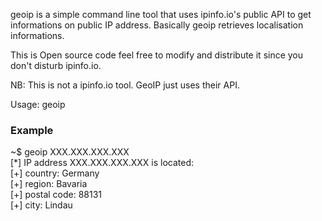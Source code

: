 geoip is a simple command line tool that uses ipinfo.io's public API to get informations on public IP address. Basically geoip retrieves localisation informations. 

This is Open source code feel free to modify and distribute it since you don't disturb ipinfo.io.

NB: This is not a ipinfo.io tool. GeoIP just uses their API.



Usage: geoip <IPv4 address>

<h3> Example </h3>
~$ geoip XXX.XXX.XXX.XXX <br>
[*] IP address XXX.XXX.XXX.XXX is located:<br>
[+] country:  Germany<br>
[+] region:  Bavaria<br>
[+] postal code:  88131<br>
[+] city:  Lindau<br>
